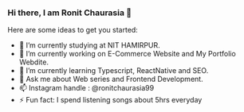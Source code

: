 ### Hi there, I am Ronit Chaurasia 👋


Here are some ideas to get you started:

- 👯 I’m currently studying at NIT HAMIRPUR.
- 🔭 I’m currently working on E-Commerce Website and My Portfolio Webdite.
- 🌱 I’m currently learning Typescript, ReactNative and SEO.
- 💬 Ask me about Web series and Frontend Development.
- 📫 Instagram handle : @ronitchaurasia99
- ⚡ Fun fact: I spend listening songs about 5hrs everyday 

